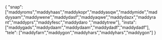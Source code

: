 {
  "snap":  ["maddyroms","maddyhaas","maddykopr","maddyasqw","maddymide","maddyyaam","maddywene","maddydasf","maddyaqwe","maddydazx","maddyrant","maddyprs","maddyfesc","maddydaro ","maddytrew"],
  "insta": ["maddygads","maddydaam","maddydaam","maddydadf","maddydadf"],
  "tele":  ["maddyfarn","maddygon","maddyhars","maddyhars","maddygon"]
}

